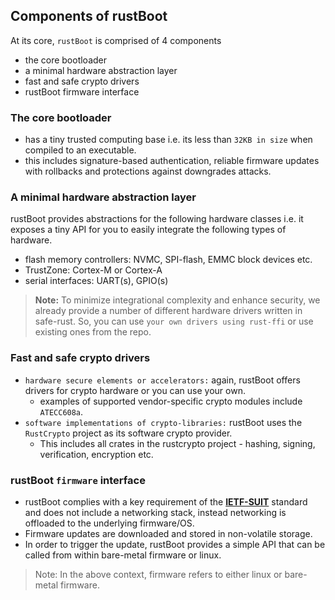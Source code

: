
## Components of rustBoot

At its core, `rustBoot` is comprised of 4 components

- the core bootloader
- a minimal hardware abstraction layer
- fast and safe crypto drivers
- rustBoot firmware interface

### The core bootloader
- has a tiny trusted computing base i.e. its less than `32KB in size` when compiled to an executable.
- this includes signature-based authentication, reliable firmware updates with rollbacks and protections against downgrades attacks.

### A minimal hardware abstraction layer 

rustBoot provides abstractions for the following hardware classes i.e. it exposes a tiny API for you to easily integrate the following types of hardware.
- flash memory controllers: NVMC, SPI-flash, EMMC block devices etc.
- TrustZone: Cortex-M or Cortex-A 
- serial interfaces: UART(s), GPIO(s)

> **Note:** To minimize integrational complexity and enhance security, we already provide a number of different hardware drivers written in safe-rust. So, you can use `your own drivers using rust-ffi` or use existing ones from the repo.

### Fast and safe crypto drivers
- `hardware secure elements or accelerators:` again, rustBoot offers drivers for crypto hardware or you can use your own.
    - examples of supported vendor-specific crypto modules include `ATECC608a`.
- `software implementations of crypto-libraries:` rustBoot uses the `RustCrypto` project as its software crypto provider. 
    - This includes all crates in the rustcrypto project - hashing, signing, verification, encryption etc.

### rustBoot `firmware` interface
- rustBoot complies with a key requirement of the [**IETF-SUIT**](https://datatracker.ietf.org/wg/suit/about/) standard and does not include a networking stack, instead networking is offloaded to the underlying firmware/OS. 
- Firmware updates are downloaded and stored in non-volatile storage.
- In order to trigger the update, rustBoot provides a simple API that can be called from within bare-metal firmware or linux.

> Note: In the above context, firmware refers to either linux or bare-metal firmware. 
